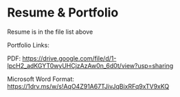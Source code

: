 # Resume & Portfolio
Resume is in the file list above

Portfolio Links:

PDF:
https://drive.google.com/file/d/1-IpcH2_adKGYT0wyUHCjzAzAw0n_6d0t/view?usp=sharing

Microsoft Word Format:
https://1drv.ms/w/s!AqO4Z91A67TJivJqBixRFq9xTV9xKQ


